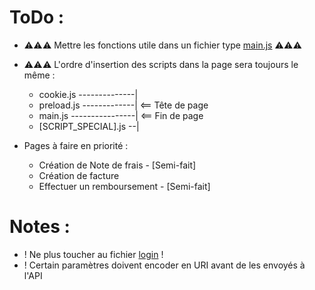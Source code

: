 # ToDo :
- ⚠⚠⚠ Mettre les fonctions utile dans un fichier type [main.js](js/main.js) ⚠⚠⚠

- ⚠⚠⚠ L'ordre d'insertion des scripts dans la page sera toujours le même :
    - cookie.js --------------|
    - preload.js -------------| <== Tête de page
    - main.js ----------------| <== Fin de page
    - [SCRIPT_SPECIAL].js --|

- Pages à faire en priorité :
    - Création de Note de frais - [Semi-fait]
    - Création de facture
    - Effectuer un remboursement - [Semi-fait]

# Notes :
- ! Ne plus toucher au fichier [login](js/login.js) !
- ! Certain paramètres doivent encoder en URI avant de les envoyés à l'API